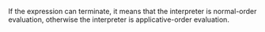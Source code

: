 If the expression can terminate, it means that the interpreter is normal-order evaluation, otherwise the interpreter is applicative-order evaluation.